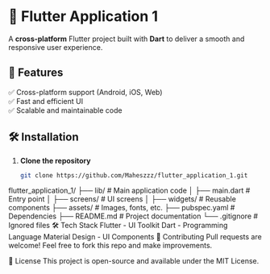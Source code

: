 # 🚀 Flutter Application 1  

A **cross-platform** Flutter project built with **Dart** to deliver a smooth and responsive user experience.  

## 📌 Features  
✅ Cross-platform support (Android, iOS, Web)  
✅ Fast and efficient UI  
✅ Scalable and maintainable code  

## 🛠 Installation  

1. **Clone the repository**  
   ```sh
   git clone https://github.com/Maheszzz/flutter_application_1.git

flutter_application_1/
 ├── lib/                # Main application code
 │   ├── main.dart       # Entry point
 │   ├── screens/        # UI screens
 │   ├── widgets/        # Reusable components
 ├── assets/             # Images, fonts, etc.
 ├── pubspec.yaml        # Dependencies
 ├── README.md           # Project documentation
 └── .gitignore          # Ignored files
🛠 Tech Stack
Flutter - UI Toolkit
Dart - Programming Language
Material Design - UI Components
📌 Contributing
Pull requests are welcome! Feel free to fork this repo and make improvements.

📜 License
This project is open-source and available under the MIT License.
